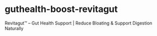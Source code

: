 # guthealth-boost-revitagut
Revitagut™ – Gut Health Support | Reduce Bloating &amp; Support Digestion Naturally
